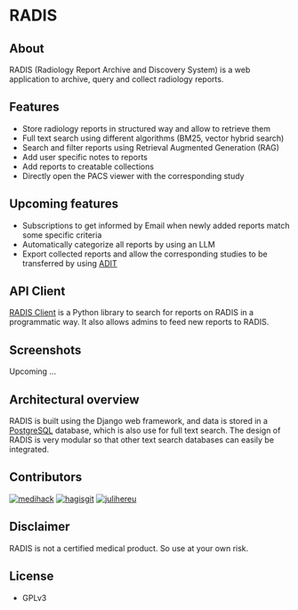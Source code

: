 # RADIS

## About

RADIS (Radiology Report Archive and Discovery System) is a web application to archive, query and collect radiology reports.

## Features

- Store radiology reports in structured way and allow to retrieve them
- Full text search using different algorithms (BM25, vector hybrid search)
- Search and filter reports using Retrieval Augmented Generation (RAG)
- Add user specific notes to reports
- Add reports to creatable collections
- Directly open the PACS viewer with the corresponding study

## Upcoming features

- Subscriptions to get informed by Email when newly added reports match some specific criteria
- Automatically categorize all reports by using an LLM
- Export collected reports and allow the corresponding studies to be transferred by using [ADIT](https://github.com/openradx/adit)

## API Client

[RADIS Client](https://github.com/openradx/radis-client) is a Python library to search for reports on RADIS in a programmatic way. It also allows admins to feed new reports to RADIS.

## Screenshots

Upcoming ...

## Architectural overview

RADIS is built using the Django web framework, and data is stored in a [PostgreSQL](https://www.postgresql.org/) database, which is also use for full text search. The design of RADIS is very modular so that other text search databases can easily be integrated.

## Contributors

[![medihack](https://github.com/medihack.png?size=50)](https://github.com/medihack)
[![hagisgit](https://github.com/hagisgit.png?size=50)](https://github.com/hagisgit)
[![julihereu](https://github.com/julihereu.png?size=50)](https://github.com/julihereu)

## Disclaimer

RADIS is not a certified medical product. So use at your own risk.

## License

- GPLv3
